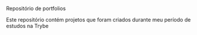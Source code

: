 Repositório de portfolios

Este repositório contém projetos que foram criados durante meu período de estudos na Trybe